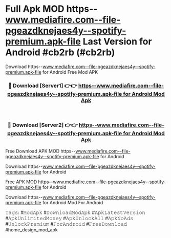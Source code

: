 # Full Apk MOD https--www.mediafire.com--file-pgeazdknejaes4y--spotify-premium.apk-file Last Version for Android #cb2rb (#cb2rb)
Download https--www.mediafire.com--file-pgeazdknejaes4y--spotify-premium.apk-file for Android Free Mod APK

<div align="center">
<h3>🔴 Download [Server1] 👉👉 <a href="https://app.mediaupload.pro?title=https--www.mediafire.com--file-pgeazdknejaes4y--spotify-premium.apk-file&ref=15F">https--www.mediafire.com--file-pgeazdknejaes4y--spotify-premium.apk-file for Android Mod Apk</a></h3><br>

<h3>🔴 Download [Server2] 👉👉 <a href="https://app.mediaupload.pro?title=https--www.mediafire.com--file-pgeazdknejaes4y--spotify-premium.apk-file&ref=15F">https--www.mediafire.com--file-pgeazdknejaes4y--spotify-premium.apk-file for Android Mod Apk</a></h3>
</div>


Free Download APK MOD https--www.mediafire.com--file-pgeazdknejaes4y--spotify-premium.apk-file for Android

Download https--www.mediafire.com--file-pgeazdknejaes4y--spotify-premium.apk-file for Android 

Free APK MOD https--www.mediafire.com--file-pgeazdknejaes4y--spotify-premium.apk-file for Android 

Download https--www.mediafire.com--file-pgeazdknejaes4y--spotify-premium.apk-file for Android Mod For Android

𝚃𝚊𝚐𝚜: #𝙼𝚘𝚍𝙰𝚙𝚔 #𝙳𝚘𝚠𝚗𝚕𝚘𝚊𝚍𝙼𝚘𝚍𝙰𝚙𝚔 #𝙰𝚙𝚔𝙻𝚊𝚝𝚎𝚜𝚝𝚅𝚎𝚛𝚜𝚒𝚘𝚗 #𝙰𝚙𝚔𝚄𝚗𝚕𝚒𝚖𝚒𝚝𝚎𝚍𝙼𝚘𝚗𝚎𝚢 #𝙰𝚙𝚔𝚄𝚗𝚕𝚘𝚌𝚔𝙰𝚕𝚕 #𝙰𝚙𝚔𝙽𝚘𝙰𝚍𝚜 #𝚄𝚗𝚕𝚘𝚌𝚔𝙿𝚛𝚎𝚖𝚒𝚞𝚖 #𝙵𝚘𝚛𝙰𝚗𝚍𝚛𝚘𝚒𝚍 #𝙵𝚛𝚎𝚎𝙳𝚘𝚠𝚗𝚕𝚘𝚊𝚍 #home_design_mod_apk